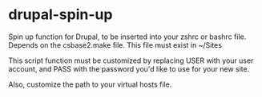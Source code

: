 drupal-spin-up
==============

Spin up function for Drupal, to be inserted into your zshrc or bashrc file.
Depends on the csbase2.make file. This file must exist in ~/Sites

This script function must be customized by replacing USER with your user account,
and PASS with the password you'd like to use for your new site.

Also, customize the path to your virtual hosts file.